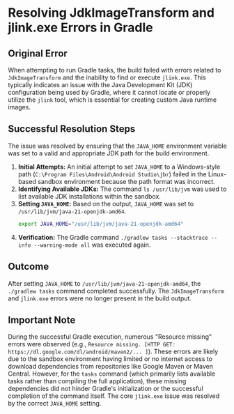 # Resolving JdkImageTransform and jlink.exe Errors in Gradle

## Original Error

When attempting to run Gradle tasks, the build failed with errors related to `JdkImageTransform` and the inability to find or execute `jlink.exe`. This typically indicates an issue with the Java Development Kit (JDK) configuration being used by Gradle, where it cannot locate or properly utilize the `jlink` tool, which is essential for creating custom Java runtime images.

## Successful Resolution Steps

The issue was resolved by ensuring that the `JAVA_HOME` environment variable was set to a valid and appropriate JDK path for the build environment.

1.  **Initial Attempts:** An initial attempt to set `JAVA_HOME` to a Windows-style path (`C:\Program Files\Android\Android Studio\jbr`) failed in the Linux-based sandbox environment because the path format was incorrect.
2.  **Identifying Available JDKs:** The command `ls /usr/lib/jvm` was used to list available JDK installations within the sandbox.
3.  **Setting `JAVA_HOME`:** Based on the output, `JAVA_HOME` was set to `/usr/lib/jvm/java-21-openjdk-amd64`.
    ```bash
    export JAVA_HOME="/usr/lib/jvm/java-21-openjdk-amd64"
    ```
4.  **Verification:** The Gradle command `./gradlew tasks --stacktrace --info --warning-mode all` was executed again.

## Outcome

After setting `JAVA_HOME` to `/usr/lib/jvm/java-21-openjdk-amd64`, the `./gradlew tasks` command completed successfully. The `JdkImageTransform` and `jlink.exe` errors were no longer present in the build output.

## Important Note

During the successful Gradle execution, numerous "Resource missing" errors were observed (e.g., `Resource missing. [HTTP GET: https://dl.google.com/dl/android/maven2/... ]`). These errors are likely due to the sandbox environment having limited or no internet access to download dependencies from repositories like Google Maven or Maven Central. However, for the `tasks` command (which primarily lists available tasks rather than compiling the full application), these missing dependencies did not hinder Gradle's initialization or the successful completion of the command itself. The core `jlink.exe` issue was resolved by the correct `JAVA_HOME` setting.
